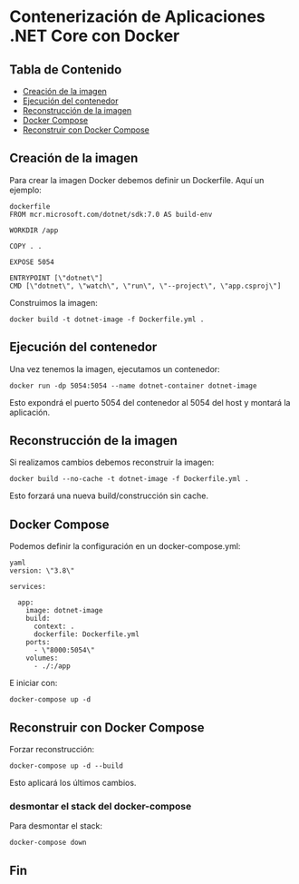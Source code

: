 # Contenerización de Aplicaciones .NET Core con Docker

## Tabla de Contenido

- [Creación de la imagen](#creación-de-la-imagen)
- [Ejecución del contenedor](#ejecución-del-contenedor)
- [Reconstrucción de la imagen](#reconstrucción-de-la-imagen)  
- [Docker Compose](#docker-compose)
- [Reconstruir con Docker Compose](#reconstruir-con-docker-compose)

## Creación de la imagen  

Para crear la imagen Docker debemos definir un Dockerfile. Aquí un ejemplo:

```
dockerfile
FROM mcr.microsoft.com/dotnet/sdk:7.0 AS build-env  

WORKDIR /app

COPY . .  

EXPOSE 5054

ENTRYPOINT [\"dotnet\"]  
CMD [\"dotnet\", \"watch\", \"run\", \"--project\", \"app.csproj\"]  
```

Construimos la imagen:  

```
docker build -t dotnet-image -f Dockerfile.yml .
```

## Ejecución del contenedor   

Una vez tenemos la imagen, ejecutamos un contenedor:

```
docker run -dp 5054:5054 --name dotnet-container dotnet-image  
```

Esto expondrá el puerto 5054 del contenedor al 5054 del host y montará la aplicación.  


## Reconstrucción de la imagen 

Si realizamos cambios debemos reconstruir la imagen:

```
docker build --no-cache -t dotnet-image -f Dockerfile.yml .
```

Esto forzará una nueva build/construcción sin cache.

## Docker Compose   

Podemos definir la configuración en un docker-compose.yml:  

```
yaml
version: \"3.8\"

services:

  app:  
    image: dotnet-image   
    build:
      context: .
      dockerfile: Dockerfile.yml
    ports:
      - \"8000:5054\"
    volumes:
      - ./:/app
```

E iniciar con:   

```
docker-compose up -d   
```

## Reconstruir con Docker Compose

Forzar reconstrucción:

```
docker-compose up -d --build
```

Esto aplicará los últimos cambios.


### desmontar el stack del docker-compose

Para desmontar el stack:

```  
docker-compose down
```

## Fin  
